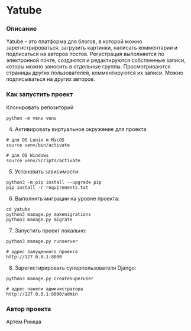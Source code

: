 # Yatube

### Описание 
Yatube - это платформа для блогов, в которой можно зарегистрироваться, загрузить картинки, написать комментарии и подписаться на авторов постов. Регистрация выполняется по электронной почте, создаются и редактируются собственные записи, которы можно заносить в отдельные группы. Просмотриваются страницы других пользователей, комментируются их записи. Можно подписываться на других авторов.

### Как запустить проект
Клонировать репозиторий


```
python -m venv venv
``` 
4. Активировать виртуальное окружение для проекта:
```
# для OS Lunix и MacOS
source venv/bin/activate

# для OS Windows
source venv/Scripts/activate
```
5. Установить зависимости:
```
python3 -m pip install --upgrade pip
pip install -r requirements.txt
```
6. Выполнить миграции на уровне проекта:
```
cd yatube
python3 manage.py makemigrations
python3 manage.py migrate
```
7. Запустить проект локально:
```
python3 manage.py runserver

# адрес запущенного проекта
http://127.0.0.1:8000
```
8. Зарегистирировать суперпользователя Django:
```
python3 manage.py createsuperuser

# адрес панели администратора
http://127.0.0.1:8000/admin
```
### Автор проекта
Артем Римша